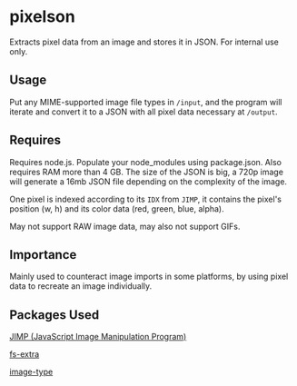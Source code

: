 # pixelson
Extracts pixel data from an image and stores it in JSON. For internal use only.

## Usage
Put any MIME-supported image file types in `/input`, and the program will iterate and convert it to a JSON with all pixel data necessary at `/output`.

## Requires
Requires node.js. Populate your node_modules using package.json. Also requires RAM more than 4 GB.
The size of the JSON is big, a 720p image will generate a 16mb JSON file depending on the complexity of the image.

One pixel is indexed according to its `IDX` from `JIMP`, it contains the pixel's position (w, h) and its color data (red, green, blue, alpha).

May not support RAW image data, may also not support GIFs.

## Importance
Mainly used to counteract image imports in some platforms, by using pixel data to recreate an image individually.

## Packages Used
[JIMP (JavaScript Image Manipulation Program)](https://github.com/oliver-moran/jimp)

[fs-extra](https://github.com/jprichardson/node-fs-extra)

[image-type](https://github.com/sindresorhus/image-type)
